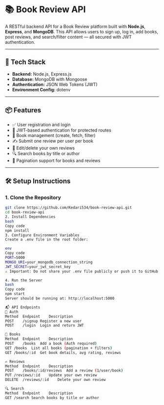 # 📚 Book Review API

A RESTful backend API for a Book Review platform built with **Node.js**, **Express**, and **MongoDB**. This API allows users to sign up, log in, add books, post reviews, and search/filter content — all secured with JWT authentication.

---

## 🚀 Tech Stack

- **Backend:** Node.js, Express.js
- **Database:** MongoDB with Mongoose
- **Authentication:** JSON Web Tokens (JWT)
- **Environment Config:** dotenv

---

## 📦 Features

- ✅ User registration and login
- 🔐 JWT-based authentication for protected routes
- 📘 Book management (create, fetch, filter)
- ✍️ Submit one review per user per book
- 📝 Edit/delete your own reviews
- 🔍 Search books by title or author
- 📄 Pagination support for books and reviews

---

## 🛠️ Setup Instructions

### 1. Clone the Repository

```bash
git clone https://github.com/Kedari534/book-review-api.git
cd book-review-api
2. Install Dependencies
bash
Copy code
npm install
3. Configure Environment Variables
Create a .env file in the root folder:

env
Copy code
PORT=5000
MONGO_URI=your_mongodb_connection_string
JWT_SECRET=your_jwt_secret_key
⚠️ Important: Do not share your .env file publicly or push it to GitHub.

4. Run the Server
bash
Copy code
npm start
Server should be running at: http://localhost:5000

📬 API Endpoints
🔐 Auth
Method	Endpoint	Description
POST	/signup	Register a new user
POST	/login	Login and return JWT

📘 Books
Method	Endpoint	Description
POST	/books	Add a book (Auth required)
GET	/books	List all books (pagination + filters)
GET	/books/:id	Get book details, avg rating, reviews

✍️ Reviews
Method	Endpoint	Description
POST	/books/:id/reviews	Add a review (1/user/book)
PUT	/reviews/:id	Update your own review
DELETE	/reviews/:id	Delete your own review

🔍 Search
Method	Endpoint	Description
GET	/search	Search books by title or author

